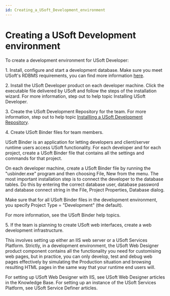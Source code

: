 ```yaml
---
id: Creating_a_USoft_Development_environment
---
```


# Creating a USoft Development environment

To create a development environment for USoft Developer:

1. Install, configure and start a development database. Make sure you meet USoft's RDBMS requirements, you can find more information [here](/docs/USoft_for_administrators/Installing_USoft).

2. Install the USoft Developer product on each developer machine. Click the executable file delivered by USoft and follow the steps of the installation wizard. For more information, step out to help topic Installing USoft Developer.

3. Create the USoft Development Repository for the team. For more information, step out to help topic [Installling a USoft Development Repository](/docs/USoft_for_administrators/Creating_a_USoft_Development_environment/Installing_a_USoft_Development_repository.md).

4. Create USoft Binder files for team members.

USoft Binder is an application for letting developers and client/server runtime users access USoft functionality. For each developer and for each project, create a USoft Binder file that contains all the settings and commands for that project.

On each developer machine, create a USoft Binder file by running the "usbinder.exe" program and then choosing File, New from the menu. The most important installation step is to connect the developer to the database tables. Do this by entering the correct database user, database password and database connect string in the File, Project Properties, Database dialog.

Make sure that for all USoft Binder files in the development environment, you specify Project Type = "Development" (the default).

For more information, see the USoft Binder help topics.

5. If the team is planning to create USoft web interfaces, create a web development infrastructure.

This involves setting up either an IIS web server or a USoft Services Platform. Strictly, in a development environment, the USoft Web Designer product component contains all the functionality you need for customising web pages, but in practice, you can only develop, test and debug web pages effectively by simulating the Production situation and browsing resulting HTML pages in the same way that your runtime end users will.

For setting up USoft Web Designer with IIS, see USoft Web Designer articles in the Knowledge Base. For setting up an instance of the USoft Services Platform, see USoft Service Definer articles.